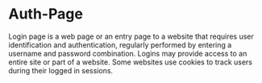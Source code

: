 # Auth-Page
Login page is a web page or an entry page to a website that requires user identification and authentication, regularly performed by entering a username and password combination. Logins may provide access to an entire site or part of a website.
Some websites use cookies to track users during their logged in sessions.
